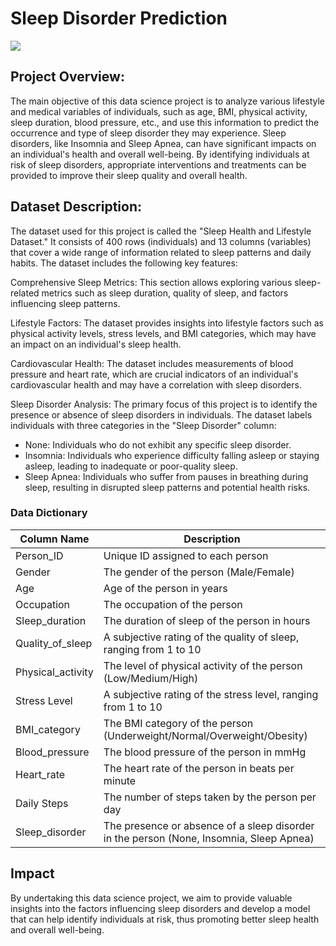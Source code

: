 # Sleep Disorder Prediction
![](https://images.onlymyhealth.com/imported/images/2021/December/20_Dec_2021/big_sleep.jpg)
## Project Overview:
The main objective of this data science project is to analyze various lifestyle and medical variables of individuals, such as age, BMI, physical activity, sleep duration, blood pressure, etc., and use this information to predict the occurrence and type of sleep disorder they may experience. Sleep disorders, like Insomnia and Sleep Apnea, can have significant impacts on an individual's health and overall well-being. By identifying individuals at risk of sleep disorders, appropriate interventions and treatments can be provided to improve their sleep quality and overall health.
## Dataset Description:
The dataset used for this project is called the "Sleep Health and Lifestyle Dataset." It consists of 400 rows (individuals) and 13 columns (variables) that cover a wide range of information related to sleep patterns and daily habits. The dataset includes the following key features:

Comprehensive Sleep Metrics:  This section allows exploring various sleep-related metrics such as sleep duration, quality of sleep, and factors influencing sleep patterns.

Lifestyle Factors:  The dataset provides insights into lifestyle factors such as physical activity levels, stress levels, and BMI categories, which may have an impact on an individual's sleep health.

Cardiovascular Health:  The dataset includes measurements of blood pressure and heart rate, which are crucial indicators of an individual's cardiovascular health and may have a correlation with sleep disorders.

Sleep Disorder Analysis:  The primary focus of this project is to identify the presence or absence of sleep disorders in individuals. The dataset labels individuals with three categories in the "Sleep Disorder" column:
  
- None: Individuals who do not exhibit any specific sleep disorder.
- Insomnia: Individuals who experience difficulty falling asleep or staying asleep, leading to inadequate or poor-quality sleep.
- Sleep Apnea: Individuals who suffer from pauses in breathing during sleep, resulting in disrupted sleep patterns and potential health risks.
### Data Dictionary
| Column Name | Description |
| --- | --- |
|Person_ID | Unique ID assigned to each person |
|Gender|The gender of the person (Male/Female)|
|Age | Age of the person in years |
|Occupation | The occupation of the person |
|Sleep_duration | The duration of sleep of the person in hours |
|Quality_of_sleep | A subjective rating of the quality of sleep, ranging from 1 to 10|
|Physical_activity | The level of physical activity of the person (Low/Medium/High) |
|Stress Level| A subjective rating of the stress level, ranging from 1 to 10 |
|BMI_category | The BMI category of the person (Underweight/Normal/Overweight/Obesity) |
|Blood_pressure | The blood pressure of the person in mmHg |
|Heart_rate | The heart rate of the person in beats per minute |
|Daily Steps | The number of steps taken by the person per day |
|Sleep_disorder | The presence or absence of a sleep disorder in the person (None, Insomnia, Sleep Apnea) |

## Impact
By undertaking this data science project, we aim to provide valuable insights into the factors influencing sleep disorders and develop a model that can help identify individuals at risk, thus promoting better sleep health and overall well-being.
